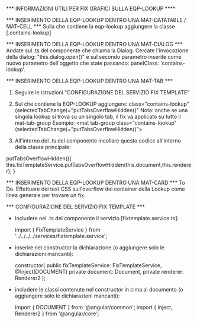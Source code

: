 *** INFORMAZIONI UTILI PER FIX GRAFICI SULLA EQP-LOOKUP ****

*** INSERIMENTO DELLA EQP-LOOKUP DENTRO UNA MAT-DATATABLE / MAT-CELL ***
Sulla <mat-cell> che contiene la eqp-lookup aggiungere la classe [.contains-lookup] 

*** INSERIMENTO DELLA EQP-LOOKUP DENTRO UNA MAT-DIALOG ***
Andate sul .ts del componente che chiama la Dialog. Cercate l'invocazione della dialog: "this.dialog.open()" e sul secondo parametro inserite come nuovo parametro dell'oggetto che state passando: panelClass: 'contains-lookup'.

*** INSERIMENTO DELLA EQP-LOOKUP DENTRO UNA MAT-TAB ***
1. Seguire le istruzioni "CONFIGURAZIONE DEL SERVIZIO FIX TEMPLATE"
2. Sul <mat-tab-group> che contiene la EQP-LOOKUP aggiungere: class="contains-lookup" (selectedTabChange)="putTabsOverflowHidden()"
Nota: anche se una singola lookup si trova su un singolo tab, il fix va applicato su tutto il mat-tab-group
Esempio: <mat tab-group class="contains-lookup" (selectedTabChange)="putTabsOverflowHidden()">

3. All'interno del .ts del componente incollare questo codice all'interno della classe principale:

  putTabsOverflowHidden(){
    this.fixTemplateService.putTabsOverflowHidden(this.document,this.renderer);
  }

*** INSERIMENTO DELLA EQP-LOOKUP DENTRO UNA MAT-CARD ***
To Do. Effettuare dei test CSS sull'overflow dei container della Lookup come linea generale per trovare un fix.


*** CONFIGURAZIONE DEL SERVIZIO FIX TEMPLATE ***
- includere nel .ts del componente il servizio [fixtemplate.service.ts]:

    import { FixTemplateService } from '../../../../services/fixtemplate.service';

- inserire nel constructor la dichiarazione (o aggiungere solo le dichiarazioni mancanti): 

    constructor(
        public fixTemplateService: FixTemplateService,
        @Inject(DOCUMENT) private document: Document, 
        private renderer: Renderer2
    );

- includere le classi contenute nel constructor in cima al documento (o aggiungere solo le dichiarazioni mancanti):

    import { DOCUMENT } from '@angular/common';
    import { Inject, Renderer2 } from '@angular/core';    

